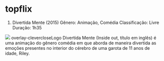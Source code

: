# topflix

1. Divertida Mente (2015)
Gênero: Animação, Comédia
Classificação: Livre
Duração: 1h35

![](https://tenor.com/pt-BR/view/inside-out-2-shut-up-meme-anger-fear-gif-11372128541652298595)
overlay-clevercloseLogo
Divertida Mente (Inside out, título em inglês) é uma animação do gênero comédia em que aborda de maneira divertida as emoções presentes no interior do cérebro de uma garota de 11 anos de idade, Riley.
